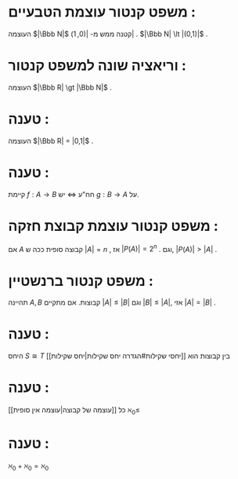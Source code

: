 # משפט קנטור עוצמת הטבעיים : 
העוצמה $|\Bbb N|$ קטנה ממש מ- $|(0,1)|$ . $|\Bbb N| \lt |(0,1)|$ .

# וריאציה שונה למשפט קנטור : 
העוצמה $|\Bbb R| \gt |\Bbb N|$ .

# טענה : 
העוצמה $|\Bbb R| = |0,1|$ .

# טענה :
קיימת $f : A \to B$ חח"ע $\iff$ יש $g : B \to A$ על.

# משפט קנטור עוצמת קבוצת חזקה :
אם $A$ קבוצה סופית ככה ש $|A| = n$ , אז $|P(A)| = 2^n$ .
וגם, $|P(A)| \gt |A|$ .


# משפט קנטור ברנשטיין : 
תהיינה $A,B$ קבוצות.
אם מתקיים $|A| \le |B|$ וגם $|B| \le |A|$, אזי $|A| = |B|$ .


# טענה : 
היחס $S \cong T$ בין קבוצות הוא [[יחסי שקילות#הגדרה יחס שקילות|יחס שקילות]]


# טענה : 
כל [[עוצמה של קבוצה|עוצמה אין סופית]] $\aleph_0 \le$  

# טענה : 
$\aleph_0 + \aleph_0 = \aleph_0$ 

